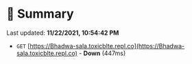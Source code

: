 # 📖 Summary
Last updated: **11/22/2021, 10:54:42 PM**

- `GET` [https://Bhadwa-sala.toxicblte.repl.co](https://Bhadwa-sala.toxicblte.repl.co) - **Down** (447ms)

